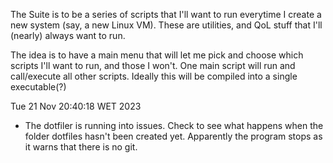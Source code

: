 The Suite is to be a series of scripts that I'll want to run everytime I create a new system (say, a new Linux VM).
These are utilities, and QoL stuff that I'll (nearly) always want to run.

The idea is to have a main menu that will let me pick and choose which scripts I'll want to run, and those I won't.
One main script will run and call/execute all other scripts. Ideally this will be compiled into a single executable(?)

Tue 21 Nov 20:40:18 WET 2023

- The dotfiler is running into issues. Check to see what happens when the folder dotfiles hasn't been created yet.
  Apparently the program stops as it warns that there is no git.
